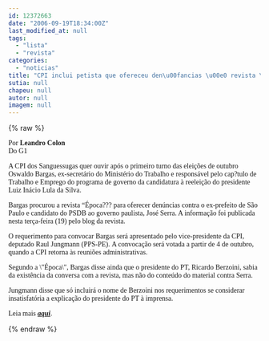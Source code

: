 ```yaml
---
id: 12372663
date: "2006-09-19T18:34:00Z"
last_modified_at: null
tags:
  - "lista"
  - "revista"
categories:
  - "noticias"
title: "CPI inclui petista que ofereceu den\u00fancias \u00e0 revista \u00c9poca na lista de convoca\u00e7\u00e3o"
sutia: null
chapeu: null
autor: null
imagem: null
---
```

{% raw %}
<p><FONT face=Verdana></p>
<p><DIV id=Post></p>
<p><DIV class=dados>Por <STRONG>Leandro Colon<BR></STRONG>Do G1</DIV></DIV></FONT></p>
<p><P><FONT face=Verdana>A CPI dos Sanguessugas quer ouvir após o primeiro turno das eleições de outubro Oswaldo Bargas, ex-secretário do Ministério do Trabalho e responsável pelo cap?tulo de Trabalho e Emprego do programa de governo da candidatura à reeleição do presidente Luiz Inácio Lula da Silva.</FONT></P></p>
<p><P><FONT face=Verdana>Bargas&nbsp;procurou a revista “Época??? para oferecer denúncias contra o ex-prefeito de São Paulo e candidato do PSDB ao governo paulista, José Serra. A informação foi publicada nesta terça-feira (19) pelo blog da revista.</FONT></P></p>
<p><P><FONT face=Verdana>O requerimento para convocar Bargas será&nbsp;apresentado pelo vice-presidente da CPI, deputado Raul Jungmann (PPS-PE).&nbsp;A convocação&nbsp;será votada a partir de 4 de outubro, quando a CPI retorna às reuniões administrativas. </FONT></P></p>
<p><P><FONT face=Verdana>Segundo a \"Época\", Bargas disse ainda que o presidente do PT, Ricardo Berzoini, sabia da existência da conversa com a revista, mas não do conteúdo do material contra Serra. </FONT></P></p>
<p><P><FONT face=Verdana>Jungmann disse que só incluirá o nome de Berzoini nos requerimentos se considerar insatisfatória a explicação do presidente do PT à imprensa.</FONT></P></p>
<p><P><FONT face=Verdana>Leia mais <A href=\"https://g1.globo.com/Noticias/Politica/0,,AA1278846-5601,00.html\" target_=\"blank\"><STRONG><EM>aqui</EM></STRONG></A>.</FONT></P> </p>
{% endraw %}